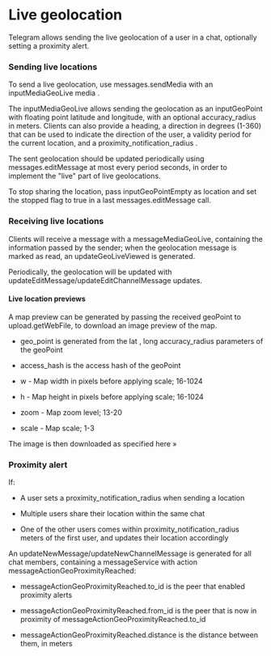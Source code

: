 # Live geolocation

Telegram allows sending the live geolocation of a user in a chat, optionally setting a proximity alert.

### Sending live locations

To send a live geolocation, use messages.sendMedia with an inputMediaGeoLive media .

The inputMediaGeoLive allows sending the geolocation as an inputGeoPoint with floating point latitude and longitude, with an optional accuracy_radius in meters.
Clients can also provide a heading, a direction in degrees (1-360) that can be used to indicate the direction of the user, a validity period for the current location, and a proximity_notification_radius .

The sent geolocation should be updated periodically using messages.editMessage at most every period seconds, in order to implement the "live" part of live geolocations.

To stop sharing the location, pass inputGeoPointEmpty as location and set the stopped flag to true in a last messages.editMessage call.

### Receiving live locations

Clients will receive a message with a messageMediaGeoLive, containing the information passed by the sender; when the geolocation message is marked as read, an updateGeoLiveViewed is generated.

Periodically, the geolocation will be updated with updateEditMessage/updateEditChannelMessage updates.

#### Live location previews

A map preview can be generated by passing the received geoPoint to upload.getWebFile, to download an image preview of the map.

- geo_point is generated from the lat , long  accuracy_radius parameters of the geoPoint

- access_hash is the access hash of the geoPoint

- w - Map width in pixels before applying scale; 16-1024

- h - Map height in pixels before applying scale; 16-1024

- zoom - Map zoom level; 13-20

- scale - Map scale; 1-3

The image is then downloaded as specified here »

### Proximity alert

If:

- A user sets a proximity_notification_radius when sending a location

- Multiple users share their location within the same chat

- One of the other users comes within proximity_notification_radius meters of the first user, and updates their location accordingly

An updateNewMessage/updateNewChannelMessage is generated for all chat members, containing a messageService with action messageActionGeoProximityReached:

- messageActionGeoProximityReached.to_id is the peer that enabled proximity alerts

- messageActionGeoProximityReached.from_id is the peer that is now in proximity of messageActionGeoProximityReached.to_id

- messageActionGeoProximityReached.distance is the distance between them, in meters

